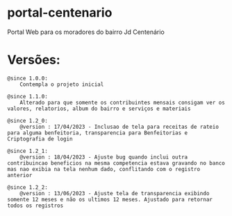# portal-centenario

Portal Web para os moradores do bairro Jd Centenário

# Versões:
	@since 1.0.0:
		Contempla o projeto inicial
		
	@since 1.1.0:
		Alterado para que somente os contribuintes mensais consigam ver os valores, relatorios, album do bairro e serviços e materiais

    @since 1.2_0:    
        @version : 17/04/2023 - Inclusao de tela para receitas de rateio para alguma benfeitoria, transparencia para Benfeitorias e Criptografia de login

	@since 1.2_1:    
        @version : 18/04/2023 - Ajuste bug quando inclui outra contribuincao beneficios na mesma competencia estava gravando no banco mas nao exibia na tela nenhum dado, conflitando com o registro anterior
	
	@since 1.2_2:    
        @version : 13/06/2023 - Ajuste tela de transparencia exibindo somente 12 meses e não os ultimos 12 meses. Ajustado para retornar todos os registros
	